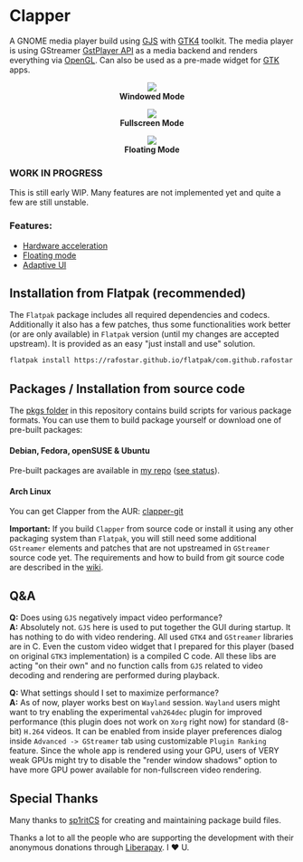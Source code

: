 # Clapper
A GNOME media player build using [GJS](https://gitlab.gnome.org/GNOME/gjs) with [GTK4](https://www.gtk.org) toolkit. The media player is using GStreamer [GstPlayer API](https://gstreamer.freedesktop.org/documentation/player/gstplayer) as a media backend and renders everything via [OpenGL](https://www.opengl.org). Can also be used as a pre-made widget for [GTK](https://www.gtk.org) apps.

<p align="center">
<img src="https://github.com/Rafostar/clapper/raw/master/media/screenshot-windowed-mode.png"><br>
  <b>Windowed Mode</b>
</p>

<p align="center">
<img src="https://github.com/Rafostar/clapper/raw/master/media/screenshot-fullscreen-mode.png"><br>
  <b>Fullscreen Mode</b>
</p>

<p align="center">
<img src="https://github.com/Rafostar/clapper/raw/master/media/screenshot-floating-mode.png"><br>
  <b>Floating Mode</b>
</p>

### WORK IN PROGRESS
This is still early WIP. Many features are not implemented yet and quite a few are still unstable.

### Features:
* [Hardware acceleration](https://github.com/Rafostar/clapper/wiki/Hardware-acceleration)
* [Floating mode](https://github.com/Rafostar/clapper/wiki/Floating-mode)
* [Adaptive UI](https://raw.githubusercontent.com/Rafostar/clapper/master/media/screencast-mobile-ui.webm)

## Installation from Flatpak (recommended)
The `Flatpak` package includes all required dependencies and codecs. Additionally it also has a few patches, thus some functionalities work better (or are only available) in `Flatpak` version (until my changes are accepted upstream). It is provided as an easy "just install and use" solution.

```sh
flatpak install https://rafostar.github.io/flatpak/com.github.rafostar.Clapper.flatpakref
```

## Packages / Installation from source code
The [pkgs folder](https://github.com/Rafostar/clapper/tree/master/pkgs) in this repository contains build scripts for various package formats. You can use them to build package yourself or download one of pre-built packages:

#### Debian, Fedora, openSUSE & Ubuntu
Pre-built packages are available in [my repo](https://software.opensuse.org//download.html?project=home%3ARafostar&package=clapper) ([see status](https://build.opensuse.org/package/show/home:Rafostar/clapper)).

#### Arch Linux
You can get Clapper from the AUR: [clapper-git](https://aur.archlinux.org/packages/clapper-git)

**Important:** If you build `Clapper` from source code or install it using any other packaging system than `Flatpak`, you will still need some additional `GStreamer` elements and patches that are not upstreamed in `GStreamer` source code yet. The requirements and how to build from git source code are described in the [wiki](https://github.com/Rafostar/clapper/wiki#installation-from-source-code).

## Q&A
**Q:** Does using `GJS` negatively impact video performance?<br>
**A:** Absolutely not. `GJS` here is used to put together the GUI during startup.
It has nothing to do with video rendering. All used `GTK4` and `GStreamer` libraries are in C.
Even the custom video widget that I prepared for this player (based on original `GTK3` implementation) is a compiled C code.
All these libs are acting "on their own" and no function calls from `GJS` related to video decoding and rendering are performed during playback.

**Q:** What settings should I set to maximize performance?<br>
**A:** As of now, player works best on `Wayland` session. `Wayland` users might want to try enabling the experimental `vah264dec` plugin for improved performance (this plugin does not work on `Xorg` right now) for standard (8-bit) `H.264` videos. It can be enabled from inside player preferences dialog inside `Advanced -> GStreamer` tab using customizable `Plugin Ranking` feature. Since the whole app is rendered using your GPU, users of VERY weak GPUs might try to disable the "render window shadows" option to have more GPU power available for non-fullscreen video rendering.

## Special Thanks
Many thanks to [sp1ritCS](https://github.com/sp1ritCS) for creating and maintaining package build files.

Thanks a lot to all the people who are supporting the development with their anonymous donations through [Liberapay](https://liberapay.com/Clapper/). I :heart: U.
